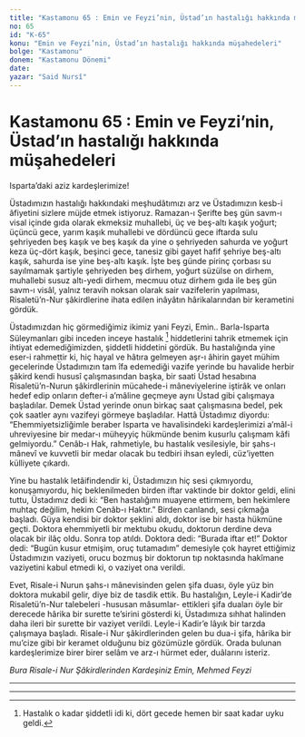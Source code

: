 ```yaml
---
title: "Kastamonu 65 : Emin ve Feyzi’nin, Üstad’ın hastalığı hakkında müşahedeleri"
no: 65
id: "K-65"
konu: "Emin ve Feyzi’nin, Üstad’ın hastalığı hakkında müşahedeleri"
bolge: "Kastamonu"
donem: "Kastamonu Dönemi"
date: 
yazar: "Said Nursî"
---
```


# Kastamonu 65 : Emin ve Feyzi’nin, Üstad’ın hastalığı hakkında müşahedeleri

Isparta’daki aziz kardeşlerimize!

Üstadımızın hastalığı hakkındaki meşhudâtımızı arz ve Üstadımızın kesb-i âfiyetini sizlere müjde etmek istiyoruz. Ramazan-ı Şerifte beş gün savm-ı visal içinde gıda olarak ekmeksiz muhallebi, üç ve beş-altı kaşık yoğurt; üçüncü gece, yarım kaşık muhallebi ve dördüncü gece iftarda sulu şehriyeden beş kaşık ve beş kaşık da yine o şehriyeden sahurda ve yoğurt keza üç-dört kaşık, beşinci gece, tanesiz gibi gayet hafif şehriye beş-altı kaşık, sahurda ise yine beş-altı kaşık. İşte beş günde pirinç çorbası su sayılmamak şartiyle şehriyeden beş dirhem, yoğurt süzülse on dirhem, muhallebi susuz altı-yedi dirhem, mecmuu otuz dirhem gıda ile beş gün savm-ı visâl, yalnız teravih noksan olarak sair vazifelerin yapılması, Risaletü’n-Nur şâkirdlerine ihata edilen inâyâtın hârikalarından bir kerametini gördük.

Üstadımızdan hiç görmediğimiz ikimiz yani Feyzi, Emin.. Barla-Isparta Süleymanları gibi inceden inceye hastalık [^1] hiddetlerini tahrik etmemek için ihtiyat edemediğimizden, şiddetli hiddetini gördük. Bu hastalığında yine eser-i rahmettir ki, hiç hayal ve hâtıra gelmeyen aşr-ı âhirin gayet mühim gecelerinde Üstadımızın tam îfa edemediği vazife yerinde bu havalide herbir şâkird kendi hususî çalışmasından başka, bir saati Üstad hesabına Risaletü’n-Nurun şâkirdlerinin mücahede-i mâneviyelerine iştirâk ve onları hedef edip onların defter-i a’mâline geçmeye aynı Üstad gibi çalışmaya başladılar. Demek Üstad yerinde onun birkaç saat çalışmasına bedel, pek çok saatler aynı vazifeyi görmeye başladılar. Hattâ Üstadımız diyordu: “Ehemmiyetsizliğimle beraber Isparta ve havalisindeki kardeşlerimizi a’mâl-i uhreviyesine bir medar-ı müheyyiç hükmünde benim kusurlu çalışmam kâfi gelmiyordu.” Cenâb-ı Hak, rahmetiyle, bu hastalık vesilesiyle, bir şahs-ı mânevî ve kuvvetli bir medar olacak bu tedbiri ihsan eyledi, cüz’iyetten külliyete çıkardı.

Yine bu hastalık letâifindendir ki, Üstadımızın hiç sesi çıkmıyordu, konuşamıyordu, hiç beklenilmeden birden iftar vaktinde bir doktor geldi, elini tuttu, Üstadımız dedi ki: “Ben hastalığımı muayene ettirmem, ben hekimlere muhtaç değilim, hekim Cenâb-ı Haktır.” Birden canlandı, sesi çıkmağa başladı. Güya kendisi bir doktor şeklini aldı, doktor ise bir hasta hükmüne geçti. Doktora ehemmiyetli bir mektubu okudu, doktorun derdine deva olacak bir ilâç oldu. Sonra top atıldı. Doktora dedi: “Burada iftar et!” Doktor dedi: “Bugün kusur etmişim, oruç tutamadım” demesiyle çok hayret ettiğimiz Üstadımızın vaziyeti, orucu bozmuş bir doktorun tıp noktasında hakîmane vaziyetini kabul etmedi ki, o vaziyet ona verildi.

Evet, Risale-i Nurun şahs-ı mânevisinden gelen şifa duası, öyle yüz bin doktora mukabil gelir, diye biz de tasdik ettik. Bu hastalığın, Leyle-i Kadir’de Risaletü’n-Nur talebeleri -hususan mâsumlar- ettikleri şifa duaları öyle bir derecede hârika bir surette te’sirini gösterdi ki, Üstadımıza sıhhat halinden daha ileri bir surette bir vaziyet verildi. Leyle-i Kadir’e lâyık bir tarzda çalışmaya başladı. Risale-i Nur şâkirdlerinden gelen bu dua-i şifa, hârika bir mu’cize gibi bir keramet olduğunu biz gözümüzle gördük. Orada bulunan kardeşlerimize birer birer selâm ve arz-ı hürmet eder, duâlarını isteriz.

*Bura Risale-i Nur Şâkirdlerinden*
*Kardeşiniz*
*Emin, Mehmed Feyzi*

***

***
[^1]: Hastalık o kadar şiddetli idi ki, dört gecede hemen bir saat kadar uyku geldi.

